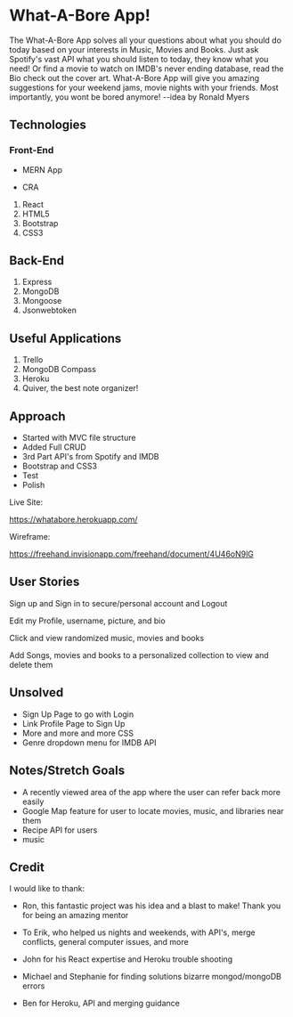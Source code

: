 # What-A-Bore App!

The What-A-Bore App solves all your questions about what you should do today based on your interests in Music, Movies and Books. Just ask Spotify's vast API what you should listen to today, they know what you need! Or find a movie to watch on IMDB's never ending database, read the Bio check out the cover art. What-A-Bore App will give you amazing suggestions for your weekend jams, movie nights with your friends. Most importantly, you wont be bored anymore! --idea by Ronald Myers

## Technologies

### Front-End

- MERN App

- CRA

1. React
2. HTML5
3. Bootstrap
4. CSS3

## Back-End

1. Express
2. MongoDB
3. Mongoose
4. Jsonwebtoken

## Useful Applications

1. Trello
2. MongoDB Compass
3. Heroku
4. Quiver, the best note organizer!

## Approach

- Started with MVC file structure
- Added Full CRUD
- 3rd Part API's from Spotify and IMDB
- Bootstrap and CSS3
- Test
- Polish

Live Site:

https://whatabore.herokuapp.com/

Wireframe:

https://freehand.invisionapp.com/freehand/document/4U46oN9lG

## User Stories

Sign up and Sign in to secure/personal account and Logout

Edit my Profile, username, picture, and bio

Click and view randomized music, movies and books

Add Songs, movies and books to a personalized collection to view and delete them

## Unsolved

- Sign Up Page to go with Login
- Link Profile Page to Sign Up
- More and more and more CSS
- Genre dropdown menu for IMDB API 

## Notes/Stretch Goals

- A recently viewed area of the app where the user can refer back more easily
- Google Map feature for user to locate movies, music, and libraries near them
- Recipe API for users
- music 

## Credit

I would like to thank:

- Ron, this fantastic project was his idea and a blast to make! Thank you for being  an amazing mentor

- To Erik, who helped us nights and weekends, with API's, merge conflicts, general computer issues, and more

- John for his React expertise and Heroku trouble shooting

- Michael and Stephanie for finding solutions bizarre mongod/mongoDB errors

- Ben for Heroku, API and merging guidance



